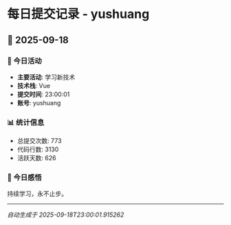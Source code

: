# 每日提交记录 - yushuang

## 📅 2025-09-18

### 🎯 今日活动
- **主要活动**: 学习新技术
- **技术栈**: Vue
- **提交时间**: 23:00:01
- **账号**: yushuang

### 📊 统计信息
- 总提交次数: 773
- 代码行数: 3130
- 活跃天数: 626

### 💭 今日感悟
持续学习，永不止步。

---
*自动生成于 2025-09-18T23:00:01.915262*
